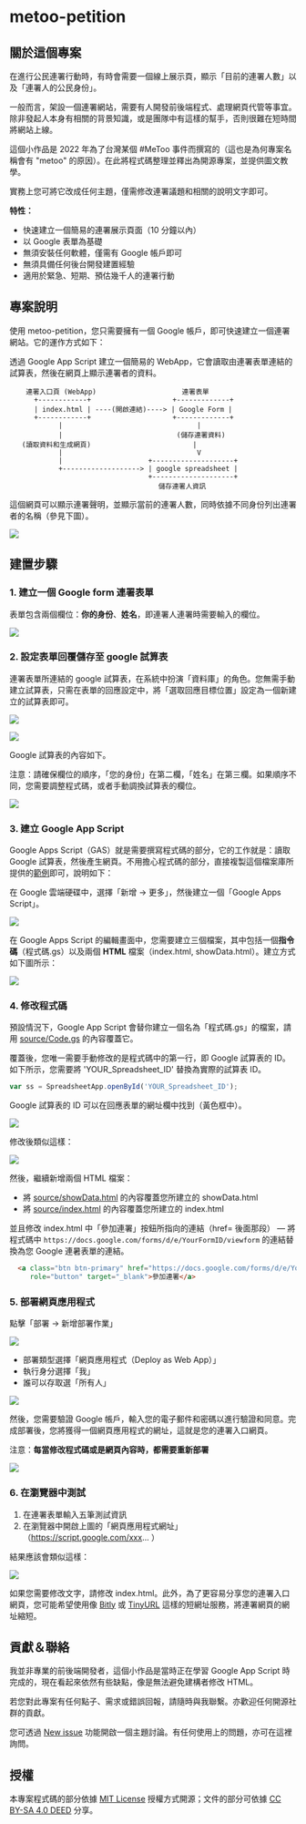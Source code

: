 # metoo-petition

## 關於這個專案

在進行公民連署行動時，有時會需要一個線上展示頁，顯示「目前的連署人數」以及「連署人的公民身份」。

一般而言，架設一個連署網站，需要有人開發前後端程式、處理網頁代管等事宜。除非發起人本身有相關的背景知識，或是團隊中有這樣的幫手，否則很難在短時間將網站上線。

這個小作品是 2022 年為了台灣某個 #MeToo 事件而撰寫的（這也是為何專案名稱會有 "metoo" 的原因）。在此將程式碼整理並釋出為開源專案，並提供圖文教學。

實務上您可將它改成任何主題，僅需修改連署議題和相關的說明文字即可。

**特性：**

* 快速建立一個簡易的連署展示頁面（10 分鐘以內）
* 以 Google 表單為基礎
* 無須安裝任何軟體，僅需有 Google 帳戶即可
* 無須具備任何後台開發建置經驗
* 適用於緊急、短期、預估幾千人的連署行動


## 專案說明

使用 metoo-petition，您只需要擁有一個 Google 帳戶，即可快速建立一個連署網站。它的運作方式如下：

透過 Google App Script 建立一個簡易的 WebApp，它會讀取由連署表單連結的試算表，然後在網頁上顯示連署者的資料。

```
    連署入口頁 (WebApp)                     連署表單
      +------------+                    +-------------+
      | index.html | ----(開啟連結)----> | Google Form |
      +------------+                    +-------------+
            |                                 |
            |                            (儲存連署資料)
   (讀取資料和生成網頁)                         |
            |                                 V
            |                     +--------------------+
            +-------------------> | google spreadsheet |
                                  +--------------------+
　　　　　　　　　　　　　　　　　　　　　　儲存連署人資訊
```

這個網頁可以顯示連署聲明，並顯示當前的連署人數，同時依據不同身份列出連署者的名稱（參見下圖）。

![](images/metoo-petition.png)


## 建置步驟

### 1. 建立一個 Google form 連署表單

表單包含兩個欄位：**你的身份**、**姓名**，即連署人連署時需要輸入的欄位。

![](images/google-form-design.png)

### 2. 設定表單回覆儲存至 google 試算表

連署表單所連結的 google 試算表，在系統中扮演「資料庫」的角色。您無需手動建立試算表，只需在表單的回應設定中，將「選取回應目標位置」設定為一個新建立的試算表即可。

![](images/form-reply.png)

![](images/google-form-response.png)

Google 試算表的內容如下。

注意：請確保欄位的順序，「您的身份」在第二欄，「姓名」在第三欄。如果順序不同，您需要調整程式碼，或者手動調換試算表的欄位。 

![](images/google-spreadsheet.png)

### 3. 建立 Google App Script

Google Apps Script（GAS）就是需要撰寫程式碼的部分，它的工作就是：讀取 Google 試算表，然後產生網頁。不用擔心程式碼的部分，直接複製這個檔案庫所提供的[範例](source/)即可，說明如下：

在 Google 雲端硬碟中，選擇「新增 -> 更多」，然後建立一個「Google Apps Script」。

![](images/add-new-gas.gif)

在 Google Apps Script 的編輯畫面中，您需要建立三個檔案，其中包括一個**指令碼**（程式碼.gs）以及兩個 **HTML** 檔案（index.html, showData.html）。建立方式如下圖所示：

![](images/add-html.gif)

### 4. 修改程式碼

預設情況下，Google App Script 會替你建立一個名為「程式碼.gs」的檔案，請用 [source/Code.gs](source/Code.gs) 的內容覆蓋它。

覆蓋後，您唯一需要手動修改的是程式碼中的第一行，即 Google 試算表的 ID。如下所示，您需要將 'YOUR_Spreadsheet_ID' 替換為實際的試算表 ID。

```javascript
var ss = SpreadsheetApp.openById('YOUR_Spreadsheet_ID');
```

Google 試算表的 ID 可以在回應表單的網址欄中找到（黃色框中）。

![](images/google-spreadsheet-id.png)

修改後類似這樣：

![](images/google-app-script.png)

然後，繼續新增兩個 HTML 檔案：

* 將 [source/showData.html](source/showData.html) 的內容覆蓋您所建立的 showData.html
* 將 [source/index.html](source/index.html) 的內容覆蓋您所建立的 index.html

並且修改 index.html 中「參加連署」按鈕所指向的連結（href= 後面那段） — 將程式碼中 `https://docs.google.com/forms/d/e/YourFormID/viewform` 的連結替換為您 Google 連暑表單的連結。

```html
  <a class="btn btn-primary" href="https://docs.google.com/forms/d/e/YourFormID/viewform" 
     role="button" target="_blank">參加連署</a>
```

### 5. 部署網頁應用程式

點擊「部署 -> 新增部署作業」

![](images/google-apps-script-deploy.png)

* 部署類型選擇「網頁應用程式（Deploy as Web App）」
* 執行身分選擇「我」
* 誰可以存取選「所有人」

![](images/deploy-as-web-app.png)

然後，您需要驗證 Google 帳戶，輸入您的電子郵件和密碼以進行驗證和同意。完成部署後，您將獲得一個網頁應用程式的網址，這就是您的連署入口網頁。

注意：**每當修改程式碼或是網頁內容時，都需要重新部署**

![](images/web-app-url.png)


### 6. 在瀏覽器中測試

1. 在連署表單輸入五筆測試資訊
2. 在瀏覽器中開啟上圖的「網頁應用程式網址」（https://script.google.com/xxx... ）

結果應該會類似這樣：

![](images/web-app-page.png)

如果您需要修改文字，請修改 index.html。此外，為了更容易分享您的連署入口網頁，您可能希望使用像 [Bitly](https://bitly.com/) 或 [TinyURL](https://tinyurl.com/) 這樣的短網址服務，將連署網頁的網址縮短。


## 貢獻＆聯絡

我並非專業的前後端開發者，這個小作品是當時正在學習 Google App Script 時完成的，現在看起來依然有些缺點，像是無法避免建構者修改 HTML。

若您對此專案有任何點子、需求或錯誤回報，請隨時與我聯繫。亦歡迎任何開源社群的貢獻。

您可透過 [New issue](https://github.com/andrewintw/metoo-petition/issues) 功能開啟一個主題討論。有任何使用上的問題，亦可在這裡詢問。

## 授權

本專案程式碼的部分依據 [MIT License](LICENSE) 授權方式開源；文件的部分可依據 [CC BY-SA 4.0 DEED](https://creativecommons.org/licenses/by-sa/4.0/deed.zh-hant) 分享。
